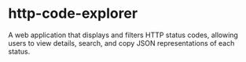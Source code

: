 # http-code-explorer
 A web application that displays and filters HTTP status codes, allowing users to view details, search, and copy JSON representations of each status.

